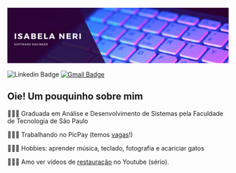 ![Alt text](/banner2.png)

![Linkedin Badge](https://img.shields.io/badge/LinkedIn-e05297?style=flat&logo=linkedin&labelColor=e05297&link=https://www.linkedin.com/in/isabelaneri)
[![Gmail Badge](https://img.shields.io/badge/Gmail-e05297?style=flat&logo=Gmail&logoColor=white&link=mailto:isabelandss@gmail.com)](mailto:isabelandss@gmail.com)

## Oie! Um pouquinho sobre mim

👩🏾‍🎓 Graduada em Análise e Desenvolvimento de Sistemas pela Faculdade de Tecnologia de São Paulo

👩🏾‍💻 Trabalhando no PicPay (temos [vagas](https://picpay.gupy.io/)!)

👩🏾‍🎨 Hobbies: aprender música, teclado, fotografia e acariciar gatos

💁🏾‍♀️ Amo ver vídeos de [restauração](https://www.youtube.com/results?search_query=restoration) no Youtube (sério).
